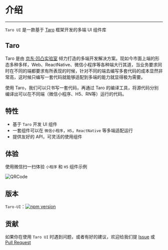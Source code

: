 # 介绍

----

`Taro UI` 是一款基于 [Taro](https://taro.aotu.io) 框架开发的多端 UI 组件库

## Taro

Taro 是由 [京东·凹凸实验室](https://aotu.io) 倾力打造的多端开发解决方案。现如今市面上端的形态多种多样，Web、ReactNative、微信小程序等各种端大行其道，当业务要求同时在不同的端都要求有所表现的时候，针对不同的端去编写多套代码的成本显然非常高，这时候只编写一套代码就能够适配到多端的能力就显得极为需要。

使用 Taro，我们可以只书写一套代码，再通过 Taro 的编译工具，将源代码分别编译出可以在不同端（微信小程序、H5、RN等）运行的代码。

## 特性

- 基于 `Taro` 开发 UI 组件
- 一套组件可以在 `微信小程序`，`H5`，`ReactNative` 等多端适配运行
- 提供友好的 API，可灵活的使用组件

## 体验

使用微信扫一扫体验 `小程序` 和 `H5` 组件示例

![QRCode](https://user-images.githubusercontent.com/1240899/44580574-fe838800-a7cc-11e8-890d-73cf048ef8c2.jpg)

## 版本

`Taro-UI`：[![npm version](https://badge.fury.io/js/taro-ui.svg)](https://badge.fury.io/js/taro-ui)

## 贡献

如果你在使用 `Taro UI` 时遇到问题，或者有好的建议，欢迎给我们提 [Issue](https://github.com/nervjs/taro-ui/issues) 或 [Pull Request](https://github.com/nervjs/taro-ui/pulls)
